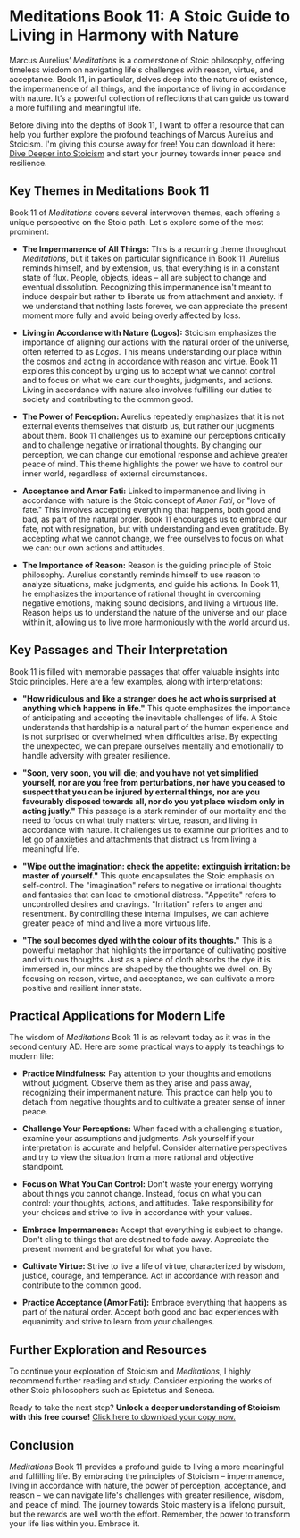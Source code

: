 # Meditations Book 11: A Stoic Guide to Living in Harmony with Nature

Marcus Aurelius’ *Meditations* is a cornerstone of Stoic philosophy, offering timeless wisdom on navigating life's challenges with reason, virtue, and acceptance. Book 11, in particular, delves deep into the nature of existence, the impermanence of all things, and the importance of living in accordance with nature. It’s a powerful collection of reflections that can guide us toward a more fulfilling and meaningful life.

Before diving into the depths of Book 11, I want to offer a resource that can help you further explore the profound teachings of Marcus Aurelius and Stoicism. I'm giving this course away for free! You can download it here: [Dive Deeper into Stoicism](https://udemywork.com/meditations-book-11-summary-medium) and start your journey towards inner peace and resilience.

## Key Themes in Meditations Book 11

Book 11 of *Meditations* covers several interwoven themes, each offering a unique perspective on the Stoic path. Let's explore some of the most prominent:

*   **The Impermanence of All Things:** This is a recurring theme throughout *Meditations*, but it takes on particular significance in Book 11. Aurelius reminds himself, and by extension, us, that everything is in a constant state of flux.  People, objects, ideas – all are subject to change and eventual dissolution.  Recognizing this impermanence isn't meant to induce despair but rather to liberate us from attachment and anxiety.  If we understand that nothing lasts forever, we can appreciate the present moment more fully and avoid being overly affected by loss.

*   **Living in Accordance with Nature (Logos):** Stoicism emphasizes the importance of aligning our actions with the natural order of the universe, often referred to as *Logos*. This means understanding our place within the cosmos and acting in accordance with reason and virtue. Book 11 explores this concept by urging us to accept what we cannot control and to focus on what we can: our thoughts, judgments, and actions. Living in accordance with nature also involves fulfilling our duties to society and contributing to the common good.

*   **The Power of Perception:**  Aurelius repeatedly emphasizes that it is not external events themselves that disturb us, but rather our judgments about them. Book 11 challenges us to examine our perceptions critically and to challenge negative or irrational thoughts. By changing our perception, we can change our emotional response and achieve greater peace of mind. This theme highlights the power we have to control our inner world, regardless of external circumstances.

*   **Acceptance and Amor Fati:** Linked to impermanence and living in accordance with nature is the Stoic concept of *Amor Fati*, or "love of fate." This involves accepting everything that happens, both good and bad, as part of the natural order. Book 11 encourages us to embrace our fate, not with resignation, but with understanding and even gratitude. By accepting what we cannot change, we free ourselves to focus on what we can: our own actions and attitudes.

*   **The Importance of Reason:** Reason is the guiding principle of Stoic philosophy.  Aurelius constantly reminds himself to use reason to analyze situations, make judgments, and guide his actions. In Book 11, he emphasizes the importance of rational thought in overcoming negative emotions, making sound decisions, and living a virtuous life. Reason helps us to understand the nature of the universe and our place within it, allowing us to live more harmoniously with the world around us.

## Key Passages and Their Interpretation

Book 11 is filled with memorable passages that offer valuable insights into Stoic principles. Here are a few examples, along with interpretations:

*   **"How ridiculous and like a stranger does he act who is surprised at anything which happens in life."** This quote emphasizes the importance of anticipating and accepting the inevitable challenges of life. A Stoic understands that hardship is a natural part of the human experience and is not surprised or overwhelmed when difficulties arise. By expecting the unexpected, we can prepare ourselves mentally and emotionally to handle adversity with greater resilience.

*   **"Soon, very soon, you will die; and you have not yet simplified yourself, nor are you free from perturbations, nor have you ceased to suspect that you can be injured by external things, nor are you favourably disposed towards all, nor do you yet place wisdom only in acting justly."** This passage is a stark reminder of our mortality and the need to focus on what truly matters: virtue, reason, and living in accordance with nature. It challenges us to examine our priorities and to let go of anxieties and attachments that distract us from living a meaningful life.

*   **"Wipe out the imagination: check the appetite: extinguish irritation: be master of yourself."** This quote encapsulates the Stoic emphasis on self-control. The "imagination" refers to negative or irrational thoughts and fantasies that can lead to emotional distress. "Appetite" refers to uncontrolled desires and cravings. "Irritation" refers to anger and resentment. By controlling these internal impulses, we can achieve greater peace of mind and live a more virtuous life.

*   **"The soul becomes dyed with the colour of its thoughts."** This is a powerful metaphor that highlights the importance of cultivating positive and virtuous thoughts. Just as a piece of cloth absorbs the dye it is immersed in, our minds are shaped by the thoughts we dwell on. By focusing on reason, virtue, and acceptance, we can cultivate a more positive and resilient inner state.

## Practical Applications for Modern Life

The wisdom of *Meditations* Book 11 is as relevant today as it was in the second century AD. Here are some practical ways to apply its teachings to modern life:

*   **Practice Mindfulness:** Pay attention to your thoughts and emotions without judgment. Observe them as they arise and pass away, recognizing their impermanent nature. This practice can help you to detach from negative thoughts and to cultivate a greater sense of inner peace.

*   **Challenge Your Perceptions:** When faced with a challenging situation, examine your assumptions and judgments. Ask yourself if your interpretation is accurate and helpful. Consider alternative perspectives and try to view the situation from a more rational and objective standpoint.

*   **Focus on What You Can Control:** Don't waste your energy worrying about things you cannot change. Instead, focus on what you can control: your thoughts, actions, and attitudes. Take responsibility for your choices and strive to live in accordance with your values.

*   **Embrace Impermanence:** Accept that everything is subject to change. Don't cling to things that are destined to fade away. Appreciate the present moment and be grateful for what you have.

*   **Cultivate Virtue:** Strive to live a life of virtue, characterized by wisdom, justice, courage, and temperance. Act in accordance with reason and contribute to the common good.

*   **Practice Acceptance (Amor Fati):** Embrace everything that happens as part of the natural order. Accept both good and bad experiences with equanimity and strive to learn from your challenges.

## Further Exploration and Resources

To continue your exploration of Stoicism and *Meditations*, I highly recommend further reading and study. Consider exploring the works of other Stoic philosophers such as Epictetus and Seneca.

Ready to take the next step? **Unlock a deeper understanding of Stoicism with this free course!** [Click here to download your copy now.](https://udemywork.com/meditations-book-11-summary-medium)

## Conclusion

*Meditations* Book 11 provides a profound guide to living a more meaningful and fulfilling life. By embracing the principles of Stoicism – impermanence, living in accordance with nature, the power of perception, acceptance, and reason – we can navigate life's challenges with greater resilience, wisdom, and peace of mind.  The journey towards Stoic mastery is a lifelong pursuit, but the rewards are well worth the effort.  Remember, the power to transform your life lies within you. Embrace it.
